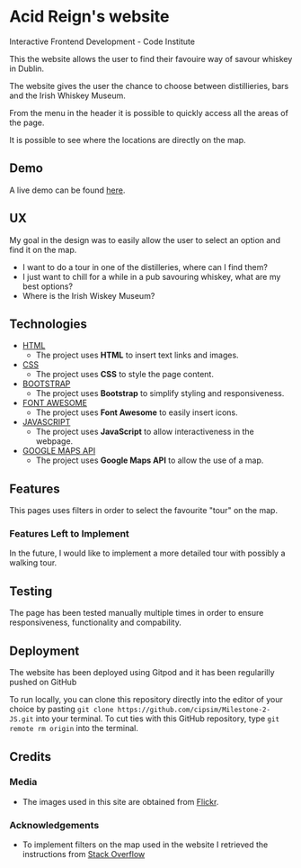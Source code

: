 # Acid Reign's website

Interactive Frontend Development - Code Institute

This the website allows the user to find their favouire way of savour whiskey in Dublin. 

The website gives the user the chance to choose between distillieries, bars and the Irish Whiskey Museum.

From the menu in the header it is possible to quickly access all the areas of the page.

It is possible to see where the locations are directly on the map. 

## Demo
A live demo can be found [here](https://cipsim.github.io/Milestone-2-JS/).
 
## UX
 
My goal in the design was to easily allow the user to select an option and find it on the map.

- I want to do a tour in one of the distilleries, where can I find them?
- I just want to chill for a while in a pub savouring whiskey, what are my best options?
- Where is the Irish Wiskey Museum?

 ## Technologies
- [HTML](https://whatwg.org)
    - The project uses **HTML** to insert text links and images.
 - [CSS](https://www.w3.org/Style/CSS/)
    - The project uses **CSS** to style the page content.
- [BOOTSTRAP](https://getbootstrap.com)
    - The project uses **Bootstrap** to simplify styling and responsiveness.
- [FONT AWESOME](https://fontawesome.com)
    - The project uses **Font Awesome** to easily insert icons.
- [JAVASCRIPT](https://www.javascript.com/)
    - The project uses **JavaScript** to allow interactiveness in the webpage.
- [GOOGLE MAPS API](https://developers.google.com/maps/documentation)
    - The project uses **Google Maps API** to allow the use of a map.
## Features
This pages uses filters in order to select the favourite "tour" on the map.

### Features Left to Implement
In the future, I would like to implement a more detailed tour with possibly a walking tour.


## Testing

The page has been tested manually multiple times in order to ensure responsiveness, functionality and compability.

## Deployment

The website has been deployed using Gitpod and it has been regularilly pushed on GitHub

To run locally, you can clone this repository directly into the editor of your choice by pasting `git clone https://github.com/cipsim/Milestone-2-JS.git` into your terminal. To cut ties with this GitHub repository, type `git remote rm origin` into the terminal.


## Credits

### Media
- The images used in this site are obtained from [Flickr](https://www.flickr.com/).

### Acknowledgements

- To implement filters on the map used in the website I retrieved the instructions from [Stack Overflow](https://stackoverflow.com)